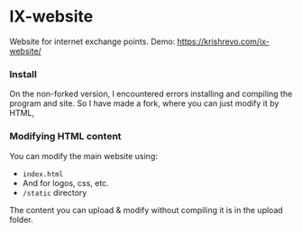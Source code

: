 # IX-website
Website for internet exchange points.
Demo: https://krishrevo.com/ix-website/

### Install
On the non-forked version, I encountered errors installing and compiling the program and site. So I have made a fork, where you can just modify it by HTML,

### Modifying HTML content

You can modify the main website using:
* `index.html`
* And for logos, css, etc.
* `/static` directory

The content you can upload & modify without compiling it is in the upload folder.
